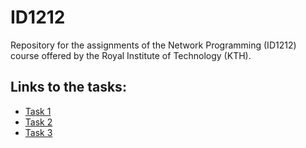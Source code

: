 # ID1212
Repository for the assignments of the Network Programming (ID1212) course offered by the Royal Institute of Technology (KTH). 

## Links to the tasks:
* [Task 1](https://github.com/Azakh993/ID1212/tree/Task_1)
* [Task 2](https://github.com/Azakh993/ID1212/tree/Task_2)
* [Task 3](https://github.com/Azakh993/ID1212/tree/Task_3)

